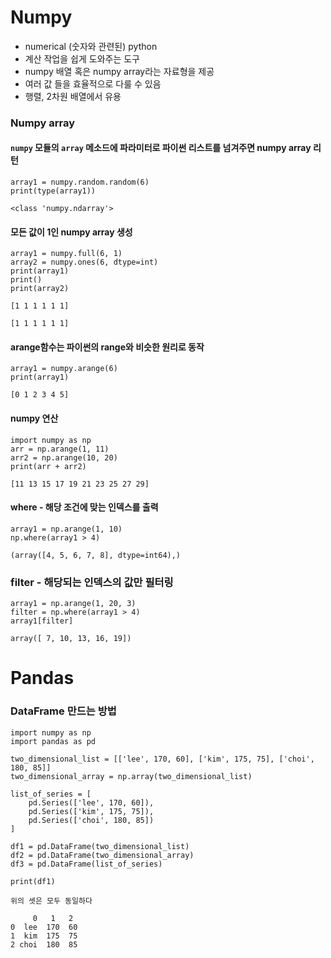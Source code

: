 
# Numpy

- numerical (숫자와 관련된)  python
- 계산 작업을 쉽게 도와주는 도구 
- numpy 배열 혹은 numpy array라는 자료형을 제공
- 여러 값 들을 효율적으로 다룰 수 있음
- 행렬, 2차원 배열에서 유용


 ### Numpy array
#### `numpy` 모듈의 `array` 메소드에 파라미터로 파이썬 리스트를 넘겨주면 numpy array 리턴

```terminal
array1 = numpy.random.random(6)
print(type(array1))
```
`<class 'numpy.ndarray'>`


#### 모든 값이 1인 numpy array 생성
```terminal
array1 = numpy.full(6, 1) 
array2 = numpy.ones(6, dtype=int) 
print(array1) 
print()
print(array2)
```
`[1 1 1 1 1 1]`

`[1 1 1 1 1 1]`


#### arange함수는 파이썬의 range와 비슷한 원리로 동작
```terminal
array1 = numpy.arange(6)
print(array1)
```
`[0 1 2 3 4 5]`


#### numpy 연산
```terminal
import numpy as np
arr = np.arange(1, 11)
arr2 = np.arange(10, 20)
print(arr + arr2)
```
`[11 13 15 17 19 21 23 25 27 29]`


#### where - 해당 조건에 맞는 인덱스를 출력
```terminal
array1 = np.arange(1, 10)
np.where(array1 > 4)
```
`(array([4, 5, 6, 7, 8], dtype=int64),)`


### filter - 해당되는 인덱스의 값만 필터링
```terminal
array1 = np.arange(1, 20, 3)
filter = np.where(array1 > 4)
array1[filter]
```
`array([ 7, 10, 13, 16, 19])`


# Pandas


### DataFrame 만드는 방법
```terminal
import numpy as np
import pandas as pd

two_dimensional_list = [['lee', 170, 60], ['kim', 175, 75], ['choi', 180, 85]]
two_dimensional_array = np.array(two_dimensional_list)

list_of_series = [
    pd.Series(['lee', 170, 60]),
    pd.Series(['kim', 175, 75]),
    pd.Series(['choi', 180, 85])
]

df1 = pd.DataFrame(two_dimensional_list)
df2 = pd.DataFrame(two_dimensional_array)
df3 = pd.DataFrame(list_of_series)

print(df1)
```
`위의 셋은 모두 동일하다`
```terminal
     0   1   2
0  lee  170  60
1  kim  175  75
2 choi  180  85
```

